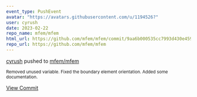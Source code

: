 ```yaml
---
event_type: PushEvent
avatar: "https://avatars.githubusercontent.com/u/1194526?"
user: cyrush
date: 2023-02-22
repo_name: mfem/mfem
html_url: https://github.com/mfem/mfem/commit/9aa6b000535cc7993d430e459456cd0e3a7162b8
repo_url: https://github.com/mfem/mfem
---
```


<a href='https://github.com/cyrush' target='_blank'>cyrush</a> pushed to <a href='https://github.com/mfem/mfem' target='_blank'>mfem/mfem</a>

<small>Removed unused variable. Fixed the boundary element orientation. Added some documentation.</small>

<a href='https://github.com/mfem/mfem/commit/9aa6b000535cc7993d430e459456cd0e3a7162b8' target='_blank'>View Commit</a>